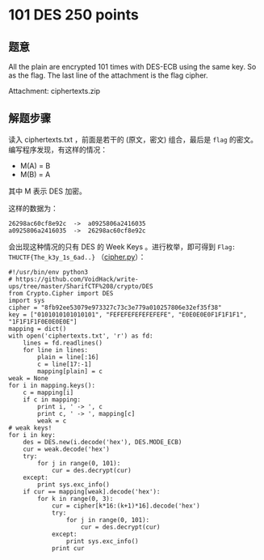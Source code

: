 101 DES 250 points
================

题意
-------------

All the plain are encrypted 101 times with DES-ECB using the same key. So as the flag. The last line of the attachment is the flag cipher.

Attachment: ciphertexts.zip

解题步骤
-------------

读入 ciphertexts.txt ，前面是若干的 (原文，密文) 组合，最后是 `flag` 的密文。编写程序发现，有这样的情况：

- M(A) = B
- M(B) = A

其中 M 表示 DES 加密。

这样的数据为：

```
26298ac60cf8e92c  ->  a0925806a2416035
a0925806a2416035  ->  26298ac60cf8e92c
```

会出现这种情况的只有 DES 的 Week Keys 。进行枚举，即可得到 `Flag: THUCTF{The_k3y_1s_6ad..}` （[cipher.py](cipher.py)）：

```
#!/usr/bin/env python3
# https://github.com/VoidHack/write-ups/tree/master/SharifCTF%208/crypto/DES
from Crypto.Cipher import DES
import sys
cipher = "8fb92ee53079e973327c73c3e779a010257806e32ef35f38"
key = ["0101010101010101", "FEFEFEFEFEFEFEFE", "E0E0E0E0F1F1F1F1", "1F1F1F1F0E0E0E0E"]
mapping = dict()
with open('ciphertexts.txt', 'r') as fd:
    lines = fd.readlines()
    for line in lines:
        plain = line[:16]
        c = line[17:-1]
        mapping[plain] = c
weak = None
for i in mapping.keys():
    c = mapping[i]
    if c in mapping:
        print i, ' -> ', c 
        print c, ' -> ', mapping[c]
        weak = c
# weak keys!
for i in key:
    des = DES.new(i.decode('hex'), DES.MODE_ECB)
    cur = weak.decode('hex')
    try:
        for j in range(0, 101):
            cur = des.decrypt(cur)
    except:
        print sys.exc_info()
    if cur == mapping[weak].decode('hex'):
        for k in range(0, 3):
            cur = cipher[k*16:(k+1)*16].decode('hex')
            try:
                for j in range(0, 101):
                    cur = des.decrypt(cur)
            except:
                print sys.exc_info()
            print cur
```
